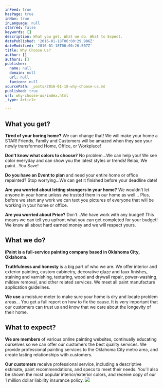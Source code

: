 ```yaml
---
inFeed: true
hasPage: true
inNav: true
inLanguage: null
starred: false
keywords: []
description: What you get. What we do. What to Expect.
datePublished: '2016-01-18T06:00:29.986Z'
dateModified: '2016-01-18T06:00:26.507Z'
title: Why Choose Us?
author: []
authors: []
publisher:
  name: null
  domain: null
  url: null
  favicon: null
sourcePath: _posts/2016-01-18-why-choose-us.md
published: true
url: why-choose-us/index.html
_type: Article

---
```

## What you get? 

**Tired of your boring home?** We can change that! We will make your home a STAR! Friends, Family and Customers will be amazed when they see your newly transformed Home, Office, or Workplace!

**Don't know what colors to choose?** No problem...We can help you! We see color everyday and can show you the latest styles or trends! Relax, We paint...You Save!

**Do you have an Event to plan** and need your entire home or office repainted? Stop worrying...We can get it finished before your deadline date!

**Are you worried about letting strangers in your home?** We wouldn't let anyone in your home unless we trusted them in our home as well... Plus, before we start any work we can text you pictures of everyone that will be working in your home or office.

**Are you worried about Price?** Don't...We have work with any budget! This means we can tell you upfront what you can get completed for your budget! We know all about hard earned money and we will respect yours.

## What we do?

**iPaint is a full-service painting company based in Oklahoma City, Oklahoma.**

**Truthfulness and honesty** is a big part of who we are. We offer interior and exterior painting, custom cabinetry, decorative glaze and faux finishes, staining and varnishing, texturing, wood and drywall repair, power-washing, mildew removal, and other related services. We meet all paint manufacture application guidelines.

**We use** a moisture meter to make sure your home is dry and locate problem areas... You get a full report on how to fix the cause. It is very important that our customers can trust us and know that we care about the longevity of their home.

## What to expect?

**We are members** of various online painting websites, continually educating ourselves so we can offer our customers the best quality services. We provide professional painting services to the Oklahoma City metro area, and create lasting relationships with customers.

**Our customers** receive professional service, including a descriptive estimate, paint recommendations, and specs to meet their needs. You'll also be shown the most popular interior/exterior colors, and receive copy of our 1 million dollar liability insurance policy.
![](https://the-grid-user-content.s3-us-west-2.amazonaws.com/0056fb92-cd10-41b8-a1ad-bbce9b7375d5.jpg)